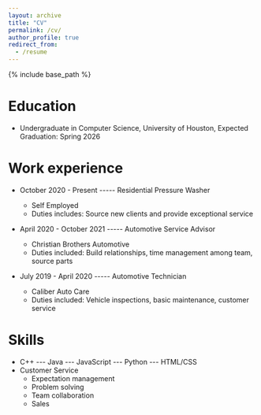 ```yaml
---
layout: archive
title: "CV"
permalink: /cv/
author_profile: true
redirect_from:
  - /resume
---
```


{% include base_path %}

Education
======
* Undergraduate in Computer Science, University of Houston, Expected Graduation: Spring 2026

Work experience
======
* October 2020 - Present  -----  Residential Pressure Washer
  * Self Employed
  * Duties includes: Source new clients and provide exceptional service

* April 2020 - October 2021  -----  Automotive Service Advisor
  * Christian Brothers Automotive
  * Duties included: Build relationships, time management among team, source parts

* July 2019 - April 2020  -----  Automotive Technician
  * Caliber Auto Care
  * Duties included: Vehicle inspections, basic maintenance, customer service
  
Skills
======
* C++  ---  Java  ---  JavaScript  ---  Python  ---  HTML/CSS
* Customer Service
  * Expectation management
  * Problem solving
  * Team collaboration
  * Sales
